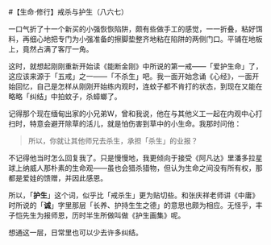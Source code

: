 #【生命⋅修行】戒杀与护生（八六七）

一口气折了十一个新买的小强恢恢陷阱，颇有些做手工的感觉，一一折叠，粘好饵料，再细心地把专门为小强准备的擦脚垫整齐地粘在陷阱的两侧门口。平铺在地板上，竟然占满了客厅一角。

这时，就想起刚刚重新开始读《能断金刚》中所说的第一戒——「爱护生命」了，这应该来源于「五戒」之一——「不杀生」吧。我一面开始念诵《心经》，一面开始回忆，自己是怎样从刚刚开始练内观时，连蚊子都不肯打的状态，到现在又能在略略「纠结」中拍蚊子，杀蟑螂了。

记得那个现在缅甸出家的小兄弟W，曾和我说，他在与其他义工一起在内观中心打扫时，特意会避开除草的活儿，就是怕伤害到草中的小生命。我那时问他：

> 所以，你就让其他师兄去杀生，承担「杀生」的业报？

不记得他当时怎么回复我了。只是慢慢地，我更倾向于接受《阿凡达》里潘多拉星球上纳威人那朴素的生命观——虽也会猎杀猎物，但认为生命之间没有所有权，那都是爱娃的馈赠，并因此感恩。

所以，「**护生**」这个词，似乎比「戒杀生」更为贴切些。和张庆祥老师讲《中庸》时所说的「**诚**」字里那层「长养、护持生生之德」的意思也颇为相应。无怪乎，丰子恺先生为报师恩，历时半生所做叫做《护生画集》呢。

想通这一层，日常里也可以少去许多纠结。